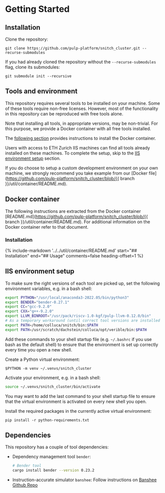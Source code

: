 # Getting Started

## Installation

Clone the repository:
```shell
git clone https://github.com/pulp-platform/snitch_cluster.git --recurse-submodules
```

If you had already cloned the repository without the `--recurse-submodules` flag, clone its submodules:
```shell
git submodule init --recursive
```

## Tools and environment

This repository requires several tools to be installed on your machine. Some of these tools require non-free licenses. However, most of the functionality in this repository can be reproduced with free tools alone.

Note that installing all tools, in appropriate versions, may be non-trivial. For this purpose, we provide a Docker container with all free tools installed.

The [following section](#docker-container) provides instructions to install the Docker container.

Users with access to ETH Zurich IIS machines can find all tools already installed on these machines. To complete the setup, skip to the [IIS environment setup](#iis-environment-setup) section.

If you do choose to setup a custom development environment on your own machine, we strongly recommend you take example from our [Docker file](https://github.com/pulp-platform/snitch_cluster/blob/{{ branch }}/util/container/README.md).

## Docker container

The following instructions are extracted from the Docker container [README.md](https://github.com/pulp-platform/snitch_cluster/blob/{{ branch }}/util/container/README.md). For additional information on the Docker container refer to that document.

### Installation

{%
   include-markdown '../../util/container/README.md'
   start="## Installation"
   end="## Usage"
   comments=false
   heading-offset=1
%}

## IIS environment setup

To make sure the right versions of each tool are picked up, set the following environment variables, e.g. in a bash shell:

```bash
export PYTHON="/usr/local/anaconda3-2022.05/bin/python3"
export BENDER="bender-0.27.1"
export CC="gcc-9.2.0"
export CXX="g++-9.2.0"
export LLVM_BINROOT="/usr/pack/riscv-1.0-kgf/pulp-llvm-0.12.0/bin"
# As a temporary workaround (until correct tool versions are installed system-wide):
export PATH=/home/colluca/snitch/bin:$PATH
export PATH=/usr/scratch/dachstein/colluca/opt/verible/bin:$PATH
```

Add these commands to your shell startup file (e.g. `~/.bashrc` if you use bash as the default shell) to ensure that the environment is set up correctly every time you open a new shell.

Create a Python virtual environment:

```shell
$PYTHON -m venv ~/.venvs/snitch_cluster
```

Activate your environment, e.g. in a bash shell:

```bash
source ~/.venvs/snitch_cluster/bin/activate
```

You may want to add the last command to your shell startup file to ensure that the virtual environment is activated on every new shell you open.

Install the required packages in the currently active virtual environment:

```shell
pip install -r python-requirements.txt
```

## Dependencies

This repository has a couple of tool dependencies:

- Dependency management tool `bender`:
   ```bash
   # Bender tool
   cargo install bender --version 0.23.2
   ```
- Instruction-accurate simulator `banshee`:
  Follow instructions on [Banshee Github Repo](https://github.com/pulp-platform/banshee)
